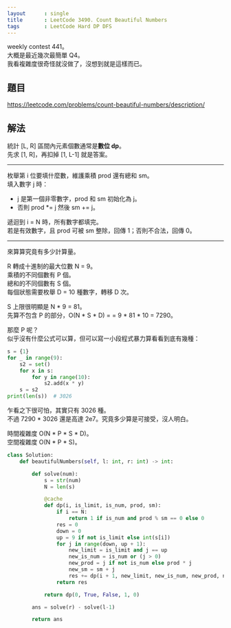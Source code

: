 ```yaml
---
layout      : single
title       : LeetCode 3490. Count Beautiful Numbers
tags        : LeetCode Hard DP DFS
---
```

weekly contest 441。  
大概是最近幾次最簡單 Q4。  
我看複雜度很奇怪就沒做了，沒想到就是這樣而已。  

## 題目

<https://leetcode.com/problems/count-beautiful-numbers/description/>

## 解法

統計 [L, R] 區間內元素個數通常是**數位 dp**。  
先求 [1, R]，再扣掉 [1, L-1] 就是答案。  

---

枚舉第 i 位要填什麼數，維護乘積 prod 還有總和 sm。  
填入數字 j 時：  

- j 是第一個非零數字，prod 和 sm 初始化為 j。  
- 否則 prod *= j 然後 sm += j。  

遞迴到 i = N 時，所有數字都填完。  
若是有效數字，且 prod 可被 sm 整除，回傳 1；否則不合法，回傳 0。  

---

來算算究竟有多少計算量。  

R 轉成十進制的最大位數 N = 9。  
乘積的不同個數有 P 個。  
總和的不同個數有 S 個。  
每個狀態需要枚舉 D = 10 種數字，轉移 D 次。  

S 上限很明顯是 N \* 9 = 81。  
先算不包含 P 的部分，O(N \* S \* D) =  = 9 \* 81 \* 10 = 7290。  

那麼 P 呢？  
似乎沒有什麼公式可以算，但可以寫一小段程式暴力算看看到底有幾種：  

```python
s = {1}
for _ in range(9):
    s2 = set()
    for x in s:
        for y in range(10):
            s2.add(x * y)
    s = s2
print(len(s))  # 3026
```

乍看之下很可怕，其實只有 3026 種。  
不過 7290 \* 3026 還是高達 2e7。究竟多少算是可接受，沒人明白。  

時間複雜度 O(N \* P \* S \* D)。  
空間複雜度 O(N \* P \* S)。

```python
class Solution:
    def beautifulNumbers(self, l: int, r: int) -> int:

        def solve(num):
            s = str(num)
            N = len(s)

            @cache
            def dp(i, is_limit, is_num, prod, sm):
                if i == N:
                    return 1 if is_num and prod % sm == 0 else 0
                res = 0
                down = 0
                up = 9 if not is_limit else int(s[i])
                for j in range(down, up + 1):
                    new_limit = is_limit and j == up
                    new_is_num = is_num or (j > 0)
                    new_prod = j if not is_num else prod * j
                    new_sm = sm + j
                    res += dp(i + 1, new_limit, new_is_num, new_prod, new_sm)
                return res

            return dp(0, True, False, 1, 0)

        ans = solve(r) - solve(l-1)

        return ans
```
